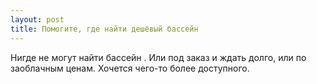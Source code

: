 ```yaml
---
layout: post 
title: Помогите, где найти дешёвый бассейн 
--- 
```

Нигде не могут найти бассейн . Или под заказ и ждать долго, или по заоблачным ценам. Хочется чего-то более доступного.